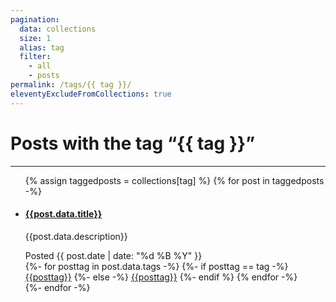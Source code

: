 ```yaml
---
pagination:
  data: collections
  size: 1
  alias: tag
  filter:
    - all
    - posts
permalink: /tags/{{ tag }}/
eleventyExcludeFromCollections: true
---
```


<h1>Posts with the tag “{{ tag }}”</h1>
<hr>

<ul class="list-group list-group-flush">
{% assign taggedposts = collections[tag] %}
{% for post in taggedposts -%}
    <li class="list-group-item">
        <h4><a href={{post.url}}>{{post.data.title}}</a></h4>
        <p>{{post.data.description}}</p>
        <div>
            <span class="badge badge-secondary">Posted {{ post.date | date: "%d %B %Y" }}</span>
            <div class="float-right">
                {%- for posttag in post.data.tags -%}
                {%- if posttag == tag -%}
                <a href="/tags/{{posttag}}" class="badge badge-pill badge-primary">{{posttag}}</a>
                {%- else -%}
                <a href="/tags/{{posttag}}" class="badge badge-pill badge-info">{{posttag}}</a>
                {%- endif %}
                {% endfor -%}
            </div>
        </div>
    </li>
{%- endfor -%}
</ul>